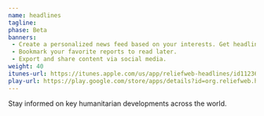 ```yaml
---
name: headlines
tagline:
phase: Beta
banners:
 - Create a personalized news feed based on your interests. Get headlines, new disasters and updates on your chosen countries or topics.
 - Bookmark your favorite reports to read later.
 - Export and share content via social media.
weight: 40
itunes-url: https://itunes.apple.com/us/app/reliefweb-headlines/id1123682107?mt=8
play-url: https://play.google.com/store/apps/details?id=org.reliefweb.headlines
---
```


Stay informed on key humanitarian developments across the world.
